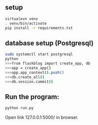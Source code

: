 ## setup
```bash
virtualevn venv
. venv/bin/activate
pip install -r requirements.txt
```
## database setup (Postgresql)
```bash
sudo systemctl start postgresql
python
>>>from flaskblog import create_app, db
>>>app = create_app()
>>>app.app_context().push()
>>>db.create_all()
>>>db.session.commit()
```

## Run the program:
```bash
python run.py
```

Open link 127.0.0.1:5000/ in browser.
